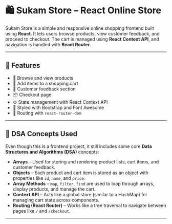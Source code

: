 # 🛍️ Sukam Store – React Online Store

Sukam Store is a simple and responsive online shopping frontend built using **React**. It lets users browse products, view customer feedback, and proceed to checkout. The cart is managed using **React Context API**, and navigation is handled with **React Router**.

---

## 🚀 Features

- 🧾 Browse and view products
- 🛒 Add items to a shopping cart
- 💬 Customer feedback section
- 📦 Checkout page
- ⚙️ State management with React Context API
- 🎨 Styled with Bootstrap and Font Awesome
- 🧭 Routing with `react-router-dom`

---

## 📘 DSA Concepts Used

Even though this is a frontend project, it still includes some core **Data Structures and Algorithms (DSA)** concepts:

- **Arrays** – Used for storing and rendering product lists, cart items, and customer feedback.
- **Objects** – Each product and cart item is stored as an object with properties like `id`, `name`, and `price`.
- **Array Methods** – `map`, `filter`, `find` are used to loop through arrays, display products, and manage the cart.
- **Context API** – Acts like a global store (similar to a HashMap) for managing cart state across components.
- **Routing (React Router)** – Works like a tree traversal to navigate between pages like `/` and `/checkout`.

---
